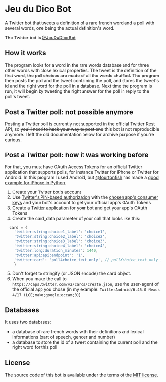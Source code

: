# Jeu du Dico Bot

A Twitter bot that tweets a definition of a rare french word and a poll with several words, one being the actual definition's word. 

The Twitter bot is [@JeuDuDicoBot](https://twitter.com/JeuDuDicoBot)

## How it works
The program looks for a word in the rare words database and for three other words with close lexical properties.
The tweet is the definition of the first word, the poll choices are made of all the words shuffled.
The program then posts the poll and the tweet containing the poll, and stores the tweet's id and the right word for the poll in a database.
Next time the program is run, it will begin by tweeting the right answer for the poll in reply to the poll's tweet.

## Post a Twitter poll: not possible anymore
Posting a Twitter poll is currently not supported in the official Twitter Rest API, so ~~you'll need to hack your way to post one~~ this bot is not reproducible anymore. I left the old documentation below for archive purpose if you're curious.

## Post a Twitter poll: how it was working before
For that, you must have OAuth Access Tokens for an official Twitter application that supports polls, for instance Twitter for iPhone or Twitter for Android. 
In this program I used Android, but [@fourtonfish](https://github.com/fourtonfish) has made a [good example for iPhone in Python](https://gist.github.com/fourtonfish/5ac885e5e13e6ca33dca9f8c2ef1c46e).

  1. Create your Twitter bot's account
  2. Use [Twitter's PIN-based authorization](https://dev.twitter.com/oauth/pin-based) with the [chosen app's consumer keys](https://gist.github.com/shobotch/5160017) and your bot's account to get your official app's OAuth Tokens
  3. Create a [Twitter application](https://apps.twitter.com) for your bot and get your app's OAuth Tokens
  4. Create the card_data parameter of your call that looks like this:
```javascript
  card = {
	'twitter:string:choice1_label': 'choice1',
	'twitter:string:choice2_label': 'choice2',
	'twitter:string:choice3_label': 'choice3',
	'twitter:string:choice4_label': 'choice4',
	'twitter:long:duration_minutes': 1440,
	'twitter:api:api:endpoint': '1',
	'twitter:card': 'poll4choice_text_only', // pollXchoice_text_only if you have X choices (2 <= X <= 4)
    }
```
  5. Don't forget to stringify (or JSON encode) the card object.
  6. When you make the call to `https://caps.twitter.com/v2/cards/create.json`, use the user-agent of the official app you chose (in my example: `TwitterAndroid/6.45.0 Nexus 4/17 (LGE;mako;google;occam;0)`)


## Databases
It uses two databases: 
  - a database of rare french words with their definitions and lexical informations (part of speech, gender and number)
  - a database to store the id of a tweet containing the current poll and the right word for this poll

## License
The source code of this bot is available under the terms of the [MIT license](http://www.opensource.org/licenses/mit-license.php).

